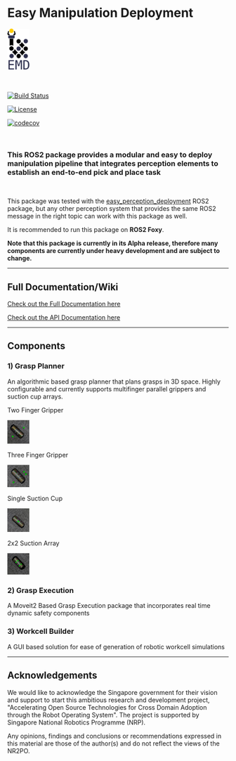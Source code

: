 # Easy Manipulation Deployment 

<img src="./images/emd_logo.png"  width="10%" height="10%">
<br><br><br>


[![Build Status](https://github.com/ros-industrial/easy_manipulation_deployment/workflows/CI/badge.svg?branch=master)](https://github.com/ros-industrial/easy_manipulation_deployment/actions)

[![License](https://img.shields.io/github/license/ros-industrial/easy_manipulation_deployment.svg)](https://github.com/ros-industrial/easy_manipulation_deployment/blob/master/LICENSE)

[![codecov](https://codecov.io/gh/ros-industrial/easy_manipulation_deployment/branch/master/graph/badge.svg)](https://codecov.io/gh/ros-industrial/easy_manipulation_deployment)

<br>

### This ROS2 package provides a modular and easy to deploy manipulation pipeline that integrates perception elements to establish an end-to-end pick and place task
<br>

This package was tested with the [easy_perception_deployment](https://github.com/ros-industrial/easy_perception_deployment) ROS2 package, but any other perception system that provides the same ROS2 message in the right topic can work with this package as well. 

It is recommended to run this package on **ROS2 Foxy**.

**Note that this package is currently in its Alpha release, therefore many components are currently under heavy development and are subject to change.**

---
## Full Documentation/Wiki

[Check out the Full Documentation here](https://easy-manipulation-deployment-docs.readthedocs.io/)

[Check out the API Documentation here](https://tanjpg.github.io/emd_docs/html/index.html)

---
## Components

### 1) Grasp Planner

An algorithmic based grasp planner that plans grasps in 3D space. Highly configurable and currently supports multifinger parallel grippers and suction cup arrays.

Two Finger Gripper

<img src="./images/two_finger.png"  width="10%" height="10%"> 

Three Finger Gripper

<img src="./images/three_finger.png"  width="10%" height="10%"> 

Single Suction Cup

<img src="./images/single_suction.png"  width="10%" height="10%"> 

2x2 Suction Array

<img src="./images/2x2_array.png"  width="10%" height="10%"> 


### 2) Grasp Execution

A Moveit2 Based Grasp Execution package that incorporates real time dynamic safety components

### 3) Workcell Builder

A GUI based solution for ease of generation of robotic workcell simulations

---
## Acknowledgements

We would like to acknowledge the Singapore government for their vision and support to start this ambitious research and development project, "Accelerating Open Source Technologies for Cross Domain Adoption through the Robot Operating System". The project is supported by Singapore National Robotics Programme (NRP).

Any opinions, findings and conclusions or recommendations expressed in this material are those of the author(s) and do not reflect the views of the NR2PO.

